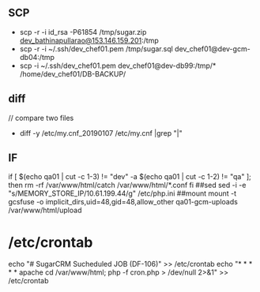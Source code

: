## SCP
* scp -r -i id_rsa -P61854 /tmp/sugar.zip dev_bathinapullarao@153.146.159.201:/tmp
* scp -r -i ~/.ssh/dev_chef01.pem /tmp/sugar.sql dev_chef01@dev-gcm-db04:/tmp
* scp -i ~/.ssh/dev_chef01.pem dev_chef01@dev-db99:/tmp/* /home/dev_chef01/DB-BACKUP/
## diff 
// compare two files
* diff -y /etc/my.cnf_20190107 /etc/my.cnf |grep "|"
## IF
if [ $(echo qa01 | cut -c 1-3) != "dev" -a $(echo qa01 | cut -c 1-2) != "qa" ]; then
    rm -rf /var/www/html/catch /var/www/html/*.conf
fi
##sed
sed -i -e "s/MEMORY_STORE_IP/10.61.199.44/g" /etc/php.ini
##mount
mount -t gcsfuse -o implicit_dirs,uid=48,gid=48,allow_other qa01-gcm-uploads /var/www/html/upload

# /etc/crontab
echo "# SugarCRM Sucheduled JOB (DF-106)" >> /etc/crontab
echo "* * * * * apache cd /var/www/html; php -f cron.php > /dev/null 2>&1" >> /etc/crontab
